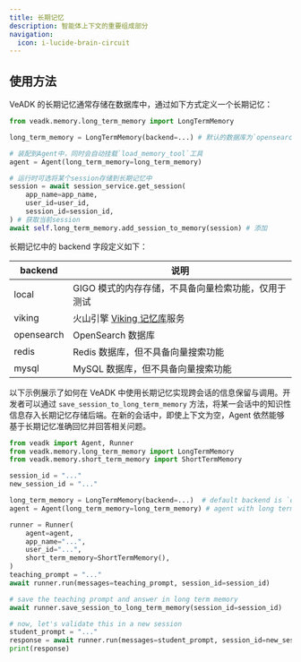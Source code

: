 ```yaml
---
title: 长期记忆
description: 智能体上下文的重要组成部分
navigation:
  icon: i-lucide-brain-circuit
---
```


## 使用方法

VeADK 的长期记忆通常存储在数据库中，通过如下方式定义一个长期记忆：

```python
from veadk.memory.long_term_memory import LongTermMemory

long_term_memory = LongTermMemory(backend=...) # 默认的数据库为`opensearch`

# 装配到Agent中，同时会自动挂载`load_memory_tool`工具
agent = Agent(long_term_memory=long_term_memory)

# 运行时可选将某个session存储到长期记忆中
session = await session_service.get_session(
    app_name=app_name,
    user_id=user_id,
    session_id=session_id,
) # 获取当前session
await self.long_term_memory.add_session_to_memory(session) # 添加
```

长期记忆中的 backend 字段定义如下：

| backend | 说明 |
| --- | --- |
| local | GIGO 模式的内存存储，不具备向量检索功能，仅用于测试 |
| viking | 火山引擎 [Viking 记忆库](https://www.volcengine.com/docs/84313/1783345)服务 |
| opensearch | OpenSearch 数据库 |
| redis | Redis 数据库，但不具备向量搜索功能 |
| mysql | MySQL 数据库，但不具备向量搜索功能 |

以下示例展示了如何在 VeADK 中使用长期记忆实现跨会话的信息保留与调用。开发者可以通过 `save_session_to_long_term_memory` 方法，将某一会话中的知识性信息存入长期记忆存储后端。在新的会话中，即使上下文为空，Agent 依然能够基于长期记忆准确回忆并回答相关问题。

```python
from veadk import Agent, Runner
from veadk.memory.long_term_memory import LongTermMemory
from veadk.memory.short_term_memory import ShortTermMemory

session_id = "..."
new_session_id = "..."

long_term_memory = LongTermMemory(backend=...)  # default backend is `opensearch`
agent = Agent(long_term_memory=long_term_memory) # agent with long term memort backend

runner = Runner(
    agent=agent,
    app_name="...",
    user_id="...",
    short_term_memory=ShortTermMemory(),
)
teaching_prompt = "..."
await runner.run(messages=teaching_prompt, session_id=session_id)

# save the teaching prompt and answer in long term memory
await runner.save_session_to_long_term_memory(session_id=session_id)

# now, let's validate this in a new session
student_prompt = "..."
response = await runner.run(messages=student_prompt, session_id=new_session_id)
print(response)
```
